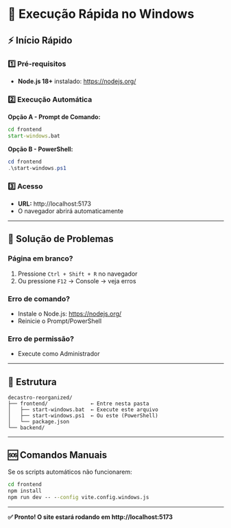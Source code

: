 # 🚀 Execução Rápida no Windows

## ⚡ Início Rápido

### 1️⃣ Pré-requisitos
- **Node.js 18+** instalado: https://nodejs.org/

### 2️⃣ Execução Automática

**Opção A - Prompt de Comando:**
```cmd
cd frontend
start-windows.bat
```

**Opção B - PowerShell:**
```powershell
cd frontend
.\start-windows.ps1
```

### 3️⃣ Acesso
- **URL:** http://localhost:5173
- O navegador abrirá automaticamente

---

## 🔧 Solução de Problemas

### Página em branco?
1. Pressione `Ctrl + Shift + R` no navegador
2. Ou pressione `F12` → Console → veja erros

### Erro de comando?
- Instale o Node.js: https://nodejs.org/
- Reinicie o Prompt/PowerShell

### Erro de permissão?
- Execute como Administrador

---

## 📁 Estrutura
```
decastro-reorganized/
├── frontend/              ← Entre nesta pasta
│   ├── start-windows.bat  ← Execute este arquivo
│   ├── start-windows.ps1  ← Ou este (PowerShell)
│   └── package.json
└── backend/
```

---

## 🆘 Comandos Manuais

Se os scripts automáticos não funcionarem:

```cmd
cd frontend
npm install
npm run dev -- --config vite.config.windows.js
```

---

**✅ Pronto! O site estará rodando em http://localhost:5173**
